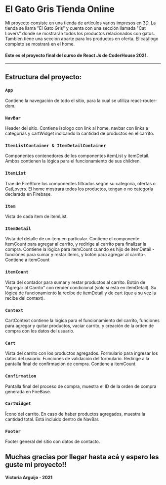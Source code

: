 # El Gato Gris Tienda Online

Mi proyecto consiste en una tienda de artículos varios impresos en 3D. La tienda se llama "El Gato Gris" y cuenta con una sección llamada "Cat Lovers" donde se mostrarán todos los productos relacionados con gatos. También tiene una sección aparte para los productos en oferta. El catálogo completo se mostrará en el home. 

#### Este es el proyecto final del curso de React Js de CoderHouse 2021.
----------------------------------------------------

## Estructura del proyecto:

### `App`

Contiene la navegación de todo el sitio, para la cual se utiliza react-router-dom.

### `NavBar`

Header del sitio. Contiene isologo con link al home, navbar con links a categorías y cartWidget indicando la cantidad de productos en el carrito.

### `ItemListContainer & ItemDetailContainer`

Componentes contenedores de los componentes itemList y itemDetail. Ambos contienen la lógica para el funcionamiento de sus children.

### `ItemList`

Trae de FireStore los componentes filtrados según su categoría, ofertas o CatLovers. El home mostrará todos los productos, tengan o no categoría declarada en Firebase.

### `Item`

Vista de cada ítem de itemList.

### `ItemDetail`

Vista del detalle de un ítem en particular. Contiene el componente itemCount para agregar al carrito, y redirige al carrito para finalizar la compra. Contiene la lógica para itemCount cuando es hijo de itemDetail -funciones para sumar y restar ítems, y botón para agregar al carrito-. Contiene a itemCount

### `itemCount`

Vista del contador para sumar y restar productos al carrito. Botón de "Agregar al Carrito" con render condicional (solo si está en itemDetail). Su lógica de funcionamiento la recibe de itemDetail y de cart (que a su vez la recibe del context).

### `Context`

CartContext contiene la lógica para el funcionamiento del carrito, funciones para agregar y quitar productos, vaciar carrito, y creación de la orden de compra con los datos del usuario.

### `Cart`

Vista del carrito con los productos agregados. Formulario para ingresar los datos del usuario. Funciones de validación del formulario. Redirige a la pantalla final de confirmación de compra. Contiene a itemCount 

### `Confirmation`

Pantalla final del proceso de compra, muestra el ID de la orden de compra generada en FireBase.

### `CartWidget`

Ícono del carrito. En caso de haber productos agregados, muestra la cantidad total. Está incluido dentro de NavBar.

### `Footer`

Footer general del sitio con datos de contacto. 

## Muchas gracias por llegar hasta acá y espero les guste mi proyecto!!

#### Victoria Arguijo - 2021
